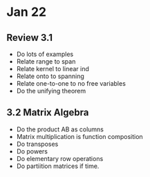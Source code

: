 # Jan 22

## Review 3.1

* Do lots of examples
* Relate range to span
* Relate kernel to linear ind
* Relate onto to spanning
* Relate one-to-one to no free variables
* Do the unifying theorem

## 3.2 Matrix Algebra

* Do the product AB as columns
* Matrix multiplication is function composition
* Do transposes
* Do powers
* Do elementary row operations
* Do partiition matrices if time.
